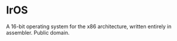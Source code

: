 # IrOS
A 16-bit operating system for the x86 architecture, written entirely in assembler. Public domain.
